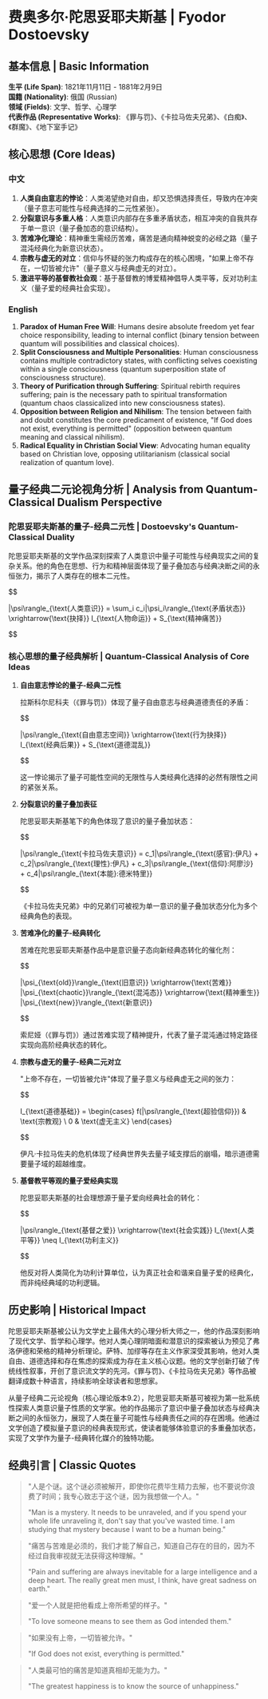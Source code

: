 # 费奥多尔·陀思妥耶夫斯基 | Fyodor Dostoevsky

## 基本信息 | Basic Information

**生平 (Life Span)**: 1821年11月11日 - 1881年2月9日  
**国籍 (Nationality)**: 俄国 (Russian)  
**领域 (Fields)**: 文学、哲学、心理学  
**代表作品 (Representative Works)**: 《罪与罚》、《卡拉马佐夫兄弟》、《白痴》、《群魔》、《地下室手记》

## 核心思想 (Core Ideas)

### 中文
1. **人类自由意志的悖论**：人类渴望绝对自由，却又恐惧选择责任，导致内在冲突（量子意志可能性与经典选择的二元性紧张）。
2. **分裂意识与多重人格**：人类意识内部存在多重矛盾状态，相互冲突的自我共存于单一意识（量子叠加态的意识结构）。
3. **苦难净化理论**：精神重生需经历苦难，痛苦是通向精神蜕变的必经之路（量子混沌经典化为新意识状态）。
4. **宗教与虚无的对立**：信仰与怀疑的张力构成存在的核心困境，"如果上帝不存在，一切皆被允许"（量子意义与经典虚无的对立）。
5. **激进平等的基督教社会观**：基于基督教的博爱精神倡导人类平等，反对功利主义（量子爱的经典社会实现）。

### English
1. **Paradox of Human Free Will**: Humans desire absolute freedom yet fear choice responsibility, leading to internal conflict (binary tension between quantum will possibilities and classical choices).
2. **Split Consciousness and Multiple Personalities**: Human consciousness contains multiple contradictory states, with conflicting selves coexisting within a single consciousness (quantum superposition state of consciousness structure).
3. **Theory of Purification through Suffering**: Spiritual rebirth requires suffering; pain is the necessary path to spiritual transformation (quantum chaos classicalized into new consciousness states).
4. **Opposition between Religion and Nihilism**: The tension between faith and doubt constitutes the core predicament of existence, "If God does not exist, everything is permitted" (opposition between quantum meaning and classical nihilism).
5. **Radical Equality in Christian Social View**: Advocating human equality based on Christian love, opposing utilitarianism (classical social realization of quantum love).

## 量子经典二元论视角分析 | Analysis from Quantum-Classical Dualism Perspective

### 陀思妥耶夫斯基的量子-经典二元性 | Dostoevsky's Quantum-Classical Duality

陀思妥耶夫斯基的文学作品深刻探索了人类意识中量子可能性与经典现实之间的复杂关系。他的角色在思想、行为和精神层面体现了量子叠加态与经典决断之间的永恒张力，揭示了人类存在的根本二元性。

$$

|\psi\rangle_{\text{人类意识}} = \sum_i c_i|\psi_i\rangle_{\text{矛盾状态}} \xrightarrow{\text{抉择}} I_{\text{人物命运}} + S_{\text{精神痛苦}}

$$

### 核心思想的量子经典解析 | Quantum-Classical Analysis of Core Ideas

1. **自由意志悖论的量子-经典二元性**

   拉斯科尔尼科夫（《罪与罚》）体现了量子自由意志与经典道德责任的矛盾：

   $$
   
   |\psi\rangle_{\text{自由意志空间}} \xrightarrow{\text{行为抉择}} I_{\text{经典后果}} + S_{\text{道德混乱}}
   
   $$

   这一悖论揭示了量子可能性空间的无限性与人类经典化选择的必然有限性之间的紧张关系。

2. **分裂意识的量子叠加表征**

   陀思妥耶夫斯基笔下的角色体现了意识的量子叠加状态：

   $$
   
   |\psi\rangle_{\text{卡拉马佐夫意识}} = c_1|\psi\rangle_{\text{感官}:伊凡} + c_2|\psi\rangle_{\text{理性}:伊凡} + c_3|\psi\rangle_{\text{信仰}:阿廖沙} + c_4|\psi\rangle_{\text{本能}:德米特里}}
   
   $$

   《卡拉马佐夫兄弟》中的兄弟们可被视为单一意识的量子叠加状态分化为多个经典角色的表现。

3. **苦难净化的量子-经典转化**

   苦难在陀思妥耶夫斯基作品中是意识量子态向新经典态转化的催化剂：

   $$
   
   |\psi_{\text{old}}\rangle_{\text{旧意识}} \xrightarrow{\text{苦难}} |\psi_{\text{chaotic}}\rangle_{\text{混沌态}} \xrightarrow{\text{精神重生}} |\psi_{\text{new}}\rangle_{\text{新意识}}
   
   $$

   索尼娅（《罪与罚》）通过苦难实现了精神提升，代表了量子混沌通过特定路径实现向高阶经典状态的转化。

4. **宗教与虚无的量子-经典二元对立**

   "上帝不存在，一切皆被允许"体现了量子意义与经典虚无之间的张力：

   $$
   
   I_{\text{道德基础}} = \begin{cases} 
   f(|\psi\rangle_{\text{超验信仰}}) & \text{宗教观} \\
   0 & \text{虚无主义}
   \end{cases}
   
   $$

   伊凡·卡拉马佐夫的危机体现了经典世界失去量子域支撑后的崩塌，暗示道德需要量子域的超越维度。

5. **基督教平等观的量子爱经典实现**

   陀思妥耶夫斯基的社会理想源于量子爱向经典社会的转化：

   $$
   
   |\psi\rangle_{\text{基督之爱}} \xrightarrow{\text{社会实践}} I_{\text{人类平等}} \neq I_{\text{功利主义}}
   
   $$

   他反对将人类简化为功利计算单位，认为真正社会和谐来自量子爱的经典化，而非纯经典域的功利逻辑。

## 历史影响 | Historical Impact

陀思妥耶夫斯基被公认为文学史上最伟大的心理分析大师之一，他的作品深刻影响了现代文学、哲学和心理学。他对人类心理阴暗面和潜意识的探索被认为预见了弗洛伊德和荣格的精神分析理论。萨特、加缪等存在主义作家深受其影响，他对人类自由、道德选择和存在焦虑的探索成为存在主义核心议题。他的文学创新打破了传统线性叙事，开创了意识流文学的先河。《罪与罚》、《卡拉马佐夫兄弟》等作品被翻译成数十种语言，持续影响全球读者和思想家。

从量子经典二元论视角（核心理论版本9.2），陀思妥耶夫斯基可被视为第一批系统性探索人类意识量子性质的文学家。他的作品揭示了意识中量子叠加状态与经典决断之间的永恒张力，展现了人类在量子可能性与经典责任之间的存在困境。他通过文学创造了模拟量子意识的经典表现形式，使读者能够体验意识的多重叠加状态，实现了文学作为量子-经典转化媒介的独特功能。

## 经典引言 | Classic Quotes

> "人是个谜。这个谜必须被解开，即使你花费毕生精力去解，也不要说你浪费了时间；我专心致志于这个谜，因为我想做一个人。"
> 
> "Man is a mystery. It needs to be unraveled, and if you spend your whole life unraveling it, don't say that you've wasted time. I am studying that mystery because I want to be a human being."

> "痛苦与苦难是必须的，我们才能了解自己，知道自己存在的目的，因为不经过自我审视就无法获得这种理解。"
> 
> "Pain and suffering are always inevitable for a large intelligence and a deep heart. The really great men must, I think, have great sadness on earth."

> "爱一个人就是把他看成上帝所希望的样子。"
> 
> "To love someone means to see them as God intended them."

> "如果没有上帝，一切皆被允许。"
> 
> "If God does not exist, everything is permitted."

> "人类最可怕的痛苦是知道真相却无能为力。"
> 
> "The greatest happiness is to know the source of unhappiness."

